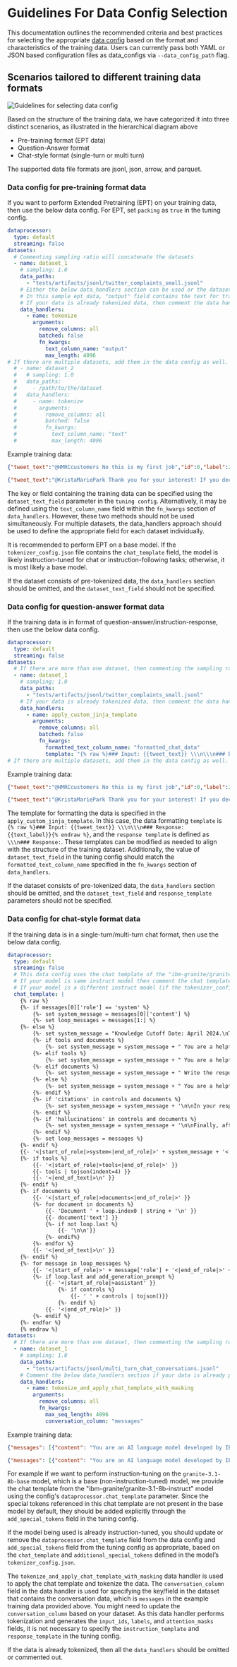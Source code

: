# Guidelines For Data Config Selection

This documentation outlines the recommended criteria and best practices for selecting the appropriate [data config](https://github.com/foundation-model-stack/fms-hf-tuning/blob/9ca5739a4f7c1f0c9446b28d1bb80939d4199a75/docs/advanced-data-preprocessing.md#data-config) based on the format and characteristics of the training data. Users can currently pass both YAML or JSON based configuration files as data_configs via `--data_config_path` flag.

## Scenarios tailored to different training data formats

![Guidelines for selecting data config](./images/data_config_guide.png) 

Based on the structure of the training data, we have categorized it into three distinct scenarios, as illustrated in the hierarchical diagram above
- Pre-training format (EPT data)
- Question-Answer format
- Chat-style format (single-turn or multi turn)

The supported data file formats are jsonl, json, arrow, and parquet.

### Data config for pre-training format data

If you want to perform Extended Pretraining (EPT) on your training data, then use the below data config. For EPT, set `packing` as `true` in the tuning config.

```yaml
dataprocessor:
  type: default
  streaming: false
datasets:
  # Commenting sampling ratio will concatenate the datasets
  - name: dataset_1
    # sampling: 1.0
    data_paths:
      - "tests/artifacts/jsonl/twitter_complaints_small.jsonl"
    # Either the below data_handlers section can be used or the dataset_text_field in the tuning config can be used for specifying the field in the dataset that contains the training text for EPT.
    # In this sample ept_data, "output" field contains the text for training. Please change it according to your data.
    # If your data is already tokenized data, then comment the data handlers section
    data_handlers:
      - name: tokenize
        arguments:
          remove_columns: all
          batched: false
          fn_kwargs:
            text_column_name: "output"
            max_length: 4096
# If there are multiple datasets, add them in the data config as well.
  # - name: dataset_2
  #   # sampling: 1.0
  #   data_paths:
  #     - /path/to/the/dataset
  #   data_handlers:
  #     - name: tokenize
  #       arguments:
  #         remove_columns: all
  #         batched: false
  #         fn_kwargs:
  #           text_column_name: "text"
  #           max_length: 4096
```

Example training data:

```json
{"tweet_text":"@HMRCcustomers No this is my first job","id":0,"label":2,"text_label":"no complaint","output":"### Text: @HMRCcustomers No this is my first job\n\n### Label: no complaint"}

{"tweet_text":"@KristaMariePark Thank you for your interest! If you decide to cancel, you can call Customer Care at 1-800-NYTIMES.","id":1,"label":2,"text_label":"no complaint","output":"### Text: @KristaMariePark Thank you for your interest! If you decide to cancel, you can call Customer Care at 1-800-NYTIMES.\n\n### Label: no complaint"}
```

The key or field containing the training data can be specified using the `dataset_text_field` parameter in the `tuning config`. Alternatively, it may be defined using the `text_column_name` field within the `fn_kwargs` section of `data_handlers`. However, these two methods should not be used simultaneously. For multiple datasets, the data_handlers approach should be used to define the appropriate field for each dataset individually.

It is recommended to perform EPT on a base model. If the `tokenizer_config.json` file contains the `chat_template` field, the model is likely instruction-tuned for chat or instruction-following tasks; otherwise, it is most likely a base model.

If the dataset consists of pre-tokenized data, the `data_handlers` section should be omitted, and the `dataset_text_field` should not be specified.

### Data config for question-answer format data

If the training data is in format of question-answer/instruction-response, then use the below data config.

```yaml
dataprocessor:
  type: default
  streaming: false
datasets:
  # If there are more than one dataset, then commenting the sampling ratio will concatenate the datasets.
  - name: dataset_1
    # sampling: 1.0
    data_paths:
      - "tests/artifacts/jsonl/twitter_complaints_small.jsonl"
    # If your data is already tokenized data, then comment the data handlers section
    data_handlers:
      - name: apply_custom_jinja_template
        arguments:
          remove_columns: all
          batched: false
          fn_kwargs:
            formatted_text_column_name: "formatted_chat_data"
            template: "{% raw %}### Input: {{tweet_text}} \\\n\\\n### Response: {{text_label}}{% endraw %}"
# If there are multiple datasets, add them in the data config as well.
```

Example training data:

```json
{"tweet_text":"@HMRCcustomers No this is my first job","id":0,"label":2,"text_label":"no complaint"}

{"tweet_text":"@KristaMariePark Thank you for your interest! If you decide to cancel, you can call Customer Care at 1-800-NYTIMES.","id":1,"label":2,"text_label":"no complaint"}
```

The template for formatting the data is specified in the `apply_custom_jinja_template`. In this case, the data formatting `template` is `{% raw %}### Input: {{tweet_text}} \\\n\\\n### Response: {{text_label}}{% endraw %}`, and the `response template` is defined as `\\\n### Response:`. These templates can be modified as needed to align with the structure of the training dataset. Additionally, the value of `dataset_text_field` in the tuning config should match the `formatted_text_column_name` specified in the `fn_kwargs` section of `data_handlers`.

If the dataset consists of pre-tokenized data, the `data_handlers` section should be omitted, and the `dataset_text_field` and `response_template` parameters should not be specified.

### Data config for chat-style format data

If the training data is in a single-turn/multi-turn chat format, then use the below data config.

```yaml
dataprocessor:
  type: default
  streaming: false
  # This data config uses the chat template of the "ibm-granite/granite-3.1-8b-instruct" model for intruction-tuning of base model. If you want to modify the chat template you can edit the below chat template.
  # If your model is same instruct model then comment the chat template section.
  # If your model is a different instruct model (if the tokenizer_config.json file contains chat_template) other than "ibm-granite/granite-3.1-8b-instruct" model, then correct the below chat template with the model's chat template.
  chat_template: |
    {% raw %}
    {%- if messages[0]['role'] == 'system' %}
        {%- set system_message = messages[0]['content'] %}
        {%- set loop_messages = messages[1:] %}
    {%- else %}
        {%- set system_message = "Knowledge Cutoff Date: April 2024.\nToday's Date: " + strftime_now('%B %d, %Y') + ".\nYou are Granite, developed by IBM." %}
        {%- if tools and documents %}
            {%- set system_message = system_message + " You are a helpful AI assistant with access to the following tools. When a tool is required to answer the user's query, respond with <|tool_call|> followed by a JSON list of tools used. If a tool does not exist in the provided list of tools, notify the user that you do not have the ability to fulfill the request.\n\nWrite the response to the user's input by strictly aligning with the facts in the provided documents. If the information needed to answer the question is not available in the documents, inform the user that the question cannot be answered based on the available data." %}
        {%- elif tools %}
            {%- set system_message = system_message + " You are a helpful AI assistant with access to the following tools. When a tool is required to answer the user's query, respond with <|tool_call|> followed by a JSON list of tools used. If a tool does not exist in the provided list of tools, notify the user that you do not have the ability to fulfill the request." %}
        {%- elif documents %}
            {%- set system_message = system_message + " Write the response to the user's input by strictly aligning with the facts in the provided documents. If the information needed to answer the question is not available in the documents, inform the user that the question cannot be answered based on the available data." %}
        {%- else %}
            {%- set system_message = system_message + " You are a helpful AI assistant." %}    
        {%- endif %}
        {%- if 'citations' in controls and documents %}
            {%- set system_message = system_message + '\n\nIn your response, use the symbols <co> and </co> to indicate when a fact comes from a document in the search result, e.g <co>0</co> for a fact from document 0. Afterwards, list all the citations with their corresponding documents in an ordered list.' %}
        {%- endif %}
        {%- if 'hallucinations' in controls and documents %}
            {%- set system_message = system_message + '\n\nFinally, after the response is written, include a numbered list of sentences from the response that are potentially hallucinated and not based in the documents.' %}
        {%- endif %}
        {%- set loop_messages = messages %}
    {%- endif %}
    {{- '<|start_of_role|>system<|end_of_role|>' + system_message + '<|end_of_text|>\n' }}
    {%- if tools %}
        {{- '<|start_of_role|>tools<|end_of_role|>' }}
        {{- tools | tojson(indent=4) }}
        {{- '<|end_of_text|>\n' }}
    {%- endif %}
    {%- if documents %}
        {{- '<|start_of_role|>documents<|end_of_role|>' }}
        {%- for document in documents %}
            {{- 'Document ' + loop.index0 | string + '\n' }}
            {{- document['text'] }}
            {%- if not loop.last %}
                {{- '\n\n'}}
            {%- endif%}
        {%- endfor %}
        {{- '<|end_of_text|>\n' }}
    {%- endif %}
    {%- for message in loop_messages %}
        {{- '<|start_of_role|>' + message['role'] + '<|end_of_role|>' + message['content'] + '<|end_of_text|>\n' }}
        {%- if loop.last and add_generation_prompt %}
            {{- '<|start_of_role|>assistant' }}
                {%- if controls %}
                    {{- ' ' + controls | tojson()}}
                {%- endif %}
            {{- '<|end_of_role|>' }}
        {%- endif %}
    {%- endfor %}
    {% endraw %}
datasets:
  # If there are more than one dataset, then commenting the sampling ratio will concatenate the datasets
  - name: dataset_1
    # sampling: 1.0
    data_paths:
      - "tests/artifacts/jsonl/multi_turn_chat_conversations.jsonl"
    # Comment the below data_handlers section if your data is already pre-tokenized data and contains the "input_ids", "labels", and "attention_mask".
    data_handlers:
      - name: tokenize_and_apply_chat_template_with_masking
        arguments:
          remove_columns: all
          fn_kwargs:
            max_seq_length: 4096
            conversation_column: "messages"
```

Example training data:

```json
{"messages": [{"content": "You are an AI language model developed by IBM Research. You are a cautious assistant. You carefully follow instructions. You are helpful and harmless and you follow ethical guidelines and promote positive behavior.", "role": "system"}, {"content": "Using the word \"grace\", come up with a word that rhymes and has the same number of syllables\n<nopace>", "role": "user"}, {"content": "Certainly! Here's a word that rhymes with \"grace\" and has the same number of syllables:\n1\\. Space", "role": "assistant"}, {"content": "Using the word \"grace\", come up with a word that rhymes and has the same number of syllables\n<nopace>", "role": "user"}, {"content": "Certainly! Here's a word that rhymes with \"grace\" and has the same number of syllables:\n1\\. Space", "role": "assistant"}], "group": "lab_extension", "dataset": "base/full-extension", "metadata": "{\"num_turns\": 2}"}

{"messages": [{"content": "You are an AI language model developed by IBM Research. You are a cautious assistant. You carefully follow instructions. You are helpful and harmless and you follow ethical guidelines and promote positive behavior.", "role": "system"}, {"content": "Tell me one word that rhymes and has the opposite meaning of \"open\".", "role": "user"}, {"content": "Sure! Here's a word that rhymes with \"open\" and has the opposite meaning:\n1\\. Shut", "role": "assistant"}, {"content": "Tell me one word that rhymes and has the opposite meaning of \"open\".", "role": "user"}, {"content": "Sure! Here's a word that rhymes with \"open\" and has the opposite meaning:\n1\\. Shut", "role": "assistant"}], "group": "lab_extension", "dataset": "base/full-extension", "metadata": "{\"num_turns\": 2}"}
```

For example if we want to perform instruction-tuning on the `granite-3.1-8b-base` model, which is a base (non-instruction-tuned) model, we provide the chat template from the "ibm-granite/granite-3.1-8b-instruct" model using the config's `dataprocessor.chat_template` parameter. Since the special tokens referenced in this chat template are not present in the base model by default, they should be added explicitly through the `add_special_tokens` field in the tuning config. 

If the model being used is already instruction-tuned, you should update or remove the `dataprocessor.chat_template` field from the data config and `add_special_tokens` field from the tuning config as appropriate, based on the `chat_template` and `additional_special_tokens` defined in the model’s `tokenizer_config.json`.

The `tokenize_and_apply_chat_template_with_masking` data handler is used to apply the chat template and tokenize the data. The `conversation_column` field in the data handler is used for specifying the key/field in the dataset that contains the conversation data, which is `messages` in the example training data provided above. You might need to update the `conversation_column` based on your dataset. As this data handler performs tokenization and generates the `input_ids`, `labels`, and `attention_masks` fields, it is not necessary to specify the `instruction_template` and `response_template` in the tuning config.

If the data is already tokenized, then all the `data_handlers` should be omitted or commented out.
